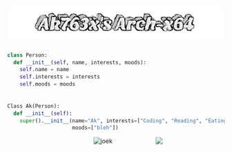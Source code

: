 <h1 align="center">
  <img src="https://github.com/akxshx-arch/akxshx-arch/raw/main/Ak763x's%20Arch-x64.png" alt="Ak763x's Arch-x64" />
</h1>


```python
class Person:
  def __init__(self, name, interests, moods):
    self.name = name
    self.interests = interests
    self.moods = moods


Class Ak(Person):
  def __init__(self):
    super().__init__(name="Ak", interests=["Coding", "Reading", "Eating", "Sleeping"], 
                     moods=["bleh"])
```
<div style="float: left; clear: none; padding-left: 100px; padding-right: 100px">
<img src="https://readme-jokes.vercel.app/api" alt="joek" style="padding-left: 100px" />
</div>
<img src="https://raw.githubusercontent.com/halfrost/halfrost/master/icons/header_.png">

